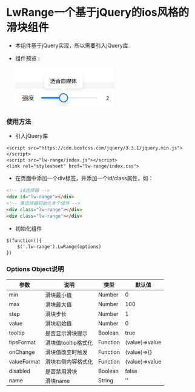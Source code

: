 # LwRange一个基于jQuery的ios风格的滑块组件
- 本组件基于jQuery实现，所以需要引入jQuery库
- 组件预览 :  

    ![alt text](image.png)

### 使用方法
- 引入jQuery库
```
<script src="https://cdn.bootcss.com/jquery/3.3.1/jquery.min.js"></script>
<script src="lw-range/index.js"></script>
<link rel="stylesheet" href="lw-range/index.css">
```
- 在页面中添加一个div标签，并添加一个id/class属性，如：
```html
<!-- id选择器 -->
<div id="lw-range"></div>
<!-- 类选择器初始化多个组件 -->
<div class="lw-range"></div> 
<div class="lw-range"></div>
```

- 初始化组件
```
$(function(){
    $('.lw-range').LwRange(options)
})
```

### Options Object说明

| 参数 | 说明 | 类型 | 默认值 |
| --- | --- | --- | --- |
| min | 滑块最小值 | Number | 0 |
| max | 滑块最大值 | Number | 100 |
| step | 滑块步长 | Number | 1 |
| value | 滑块初始值 | Number | 0 |
| tooltip | 是否显示滑块提示 | Boolean | true |
|tipsFormat | 滑块值tooltip格式化 | Function | (value)=>value |
| onChange | 滑块值改变时触发 | Function | (value)=>{} |
| valueFormat | 滑块右侧内容格式化 | Function | (value)=>value |
| disabled | 是否禁用滑块 | Boolean | false |
| name | 滑块name | String | '' |
